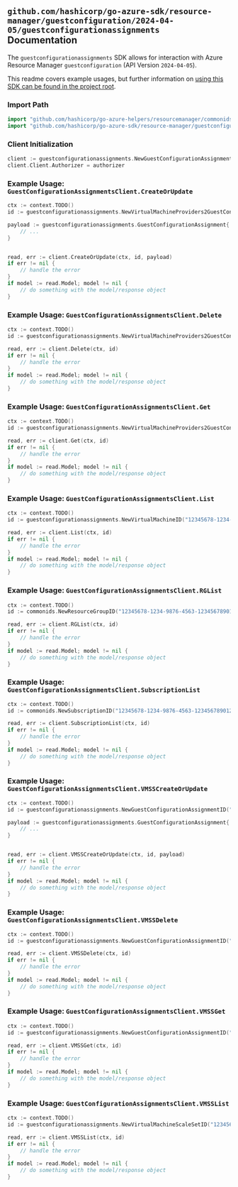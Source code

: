 
## `github.com/hashicorp/go-azure-sdk/resource-manager/guestconfiguration/2024-04-05/guestconfigurationassignments` Documentation

The `guestconfigurationassignments` SDK allows for interaction with Azure Resource Manager `guestconfiguration` (API Version `2024-04-05`).

This readme covers example usages, but further information on [using this SDK can be found in the project root](https://github.com/hashicorp/go-azure-sdk/tree/main/docs).

### Import Path

```go
import "github.com/hashicorp/go-azure-helpers/resourcemanager/commonids"
import "github.com/hashicorp/go-azure-sdk/resource-manager/guestconfiguration/2024-04-05/guestconfigurationassignments"
```


### Client Initialization

```go
client := guestconfigurationassignments.NewGuestConfigurationAssignmentsClientWithBaseURI("https://management.azure.com")
client.Client.Authorizer = authorizer
```


### Example Usage: `GuestConfigurationAssignmentsClient.CreateOrUpdate`

```go
ctx := context.TODO()
id := guestconfigurationassignments.NewVirtualMachineProviders2GuestConfigurationAssignmentID("12345678-1234-9876-4563-123456789012", "example-resource-group", "virtualMachineName", "guestConfigurationAssignmentName")

payload := guestconfigurationassignments.GuestConfigurationAssignment{
	// ...
}


read, err := client.CreateOrUpdate(ctx, id, payload)
if err != nil {
	// handle the error
}
if model := read.Model; model != nil {
	// do something with the model/response object
}
```


### Example Usage: `GuestConfigurationAssignmentsClient.Delete`

```go
ctx := context.TODO()
id := guestconfigurationassignments.NewVirtualMachineProviders2GuestConfigurationAssignmentID("12345678-1234-9876-4563-123456789012", "example-resource-group", "virtualMachineName", "guestConfigurationAssignmentName")

read, err := client.Delete(ctx, id)
if err != nil {
	// handle the error
}
if model := read.Model; model != nil {
	// do something with the model/response object
}
```


### Example Usage: `GuestConfigurationAssignmentsClient.Get`

```go
ctx := context.TODO()
id := guestconfigurationassignments.NewVirtualMachineProviders2GuestConfigurationAssignmentID("12345678-1234-9876-4563-123456789012", "example-resource-group", "virtualMachineName", "guestConfigurationAssignmentName")

read, err := client.Get(ctx, id)
if err != nil {
	// handle the error
}
if model := read.Model; model != nil {
	// do something with the model/response object
}
```


### Example Usage: `GuestConfigurationAssignmentsClient.List`

```go
ctx := context.TODO()
id := guestconfigurationassignments.NewVirtualMachineID("12345678-1234-9876-4563-123456789012", "example-resource-group", "virtualMachineName")

read, err := client.List(ctx, id)
if err != nil {
	// handle the error
}
if model := read.Model; model != nil {
	// do something with the model/response object
}
```


### Example Usage: `GuestConfigurationAssignmentsClient.RGList`

```go
ctx := context.TODO()
id := commonids.NewResourceGroupID("12345678-1234-9876-4563-123456789012", "example-resource-group")

read, err := client.RGList(ctx, id)
if err != nil {
	// handle the error
}
if model := read.Model; model != nil {
	// do something with the model/response object
}
```


### Example Usage: `GuestConfigurationAssignmentsClient.SubscriptionList`

```go
ctx := context.TODO()
id := commonids.NewSubscriptionID("12345678-1234-9876-4563-123456789012")

read, err := client.SubscriptionList(ctx, id)
if err != nil {
	// handle the error
}
if model := read.Model; model != nil {
	// do something with the model/response object
}
```


### Example Usage: `GuestConfigurationAssignmentsClient.VMSSCreateOrUpdate`

```go
ctx := context.TODO()
id := guestconfigurationassignments.NewGuestConfigurationAssignmentID("12345678-1234-9876-4563-123456789012", "example-resource-group", "virtualMachineScaleSetName", "guestConfigurationAssignmentName")

payload := guestconfigurationassignments.GuestConfigurationAssignment{
	// ...
}


read, err := client.VMSSCreateOrUpdate(ctx, id, payload)
if err != nil {
	// handle the error
}
if model := read.Model; model != nil {
	// do something with the model/response object
}
```


### Example Usage: `GuestConfigurationAssignmentsClient.VMSSDelete`

```go
ctx := context.TODO()
id := guestconfigurationassignments.NewGuestConfigurationAssignmentID("12345678-1234-9876-4563-123456789012", "example-resource-group", "virtualMachineScaleSetName", "guestConfigurationAssignmentName")

read, err := client.VMSSDelete(ctx, id)
if err != nil {
	// handle the error
}
if model := read.Model; model != nil {
	// do something with the model/response object
}
```


### Example Usage: `GuestConfigurationAssignmentsClient.VMSSGet`

```go
ctx := context.TODO()
id := guestconfigurationassignments.NewGuestConfigurationAssignmentID("12345678-1234-9876-4563-123456789012", "example-resource-group", "virtualMachineScaleSetName", "guestConfigurationAssignmentName")

read, err := client.VMSSGet(ctx, id)
if err != nil {
	// handle the error
}
if model := read.Model; model != nil {
	// do something with the model/response object
}
```


### Example Usage: `GuestConfigurationAssignmentsClient.VMSSList`

```go
ctx := context.TODO()
id := guestconfigurationassignments.NewVirtualMachineScaleSetID("12345678-1234-9876-4563-123456789012", "example-resource-group", "virtualMachineScaleSetName")

read, err := client.VMSSList(ctx, id)
if err != nil {
	// handle the error
}
if model := read.Model; model != nil {
	// do something with the model/response object
}
```
